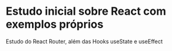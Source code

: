 # Estudo inicial sobre React com exemplos próprios

Estudo do React Router, além das Hooks useState e useEffect
